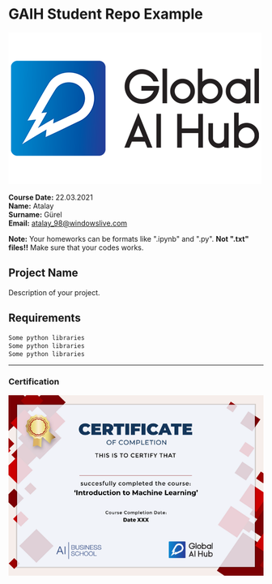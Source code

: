 # GAIH Student Repo Example
![](img/newlogo.png)

**Course Date:** 22.03.2021  
**Name:** Atalay  
**Surname:** Gürel  
**Email:** atalay_98@windowslive.com  

**Note:** Your homeworks can be formats like ".ipynb" and ".py". **Not ".txt" files!!** Make sure that your codes works.  

## Project Name
Description of your project.

## Requirements
```
Some python libraries
Some python libraries
Some python libraries
```
---

### Certification
![](img/mlCertificate.png)

